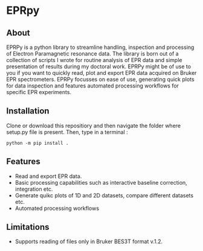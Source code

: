 # EPRpy


## About

EPRPy is a python library to streamline handling, inspection and processing of Electron Paramagnetic resonance data.
The library is born out of a collection of scripts I wrote for routine analysis of EPR data and simple presentation of results  during my doctoral work. EPRPy might be of use to you if you want to quickly read, plot and export EPR data acquired on Bruker EPR spectrometers.  EPRPy focusses on ease of use, generating quick plots for data inspection and features automated processing workflows for specific EPR experiments.

## Installation

Clone or download this repositiory and then navigate the folder where setup.py file is present.
Then, type in a terminal :

`python -m pip install .`

## Features

* Read and export EPR data.
* Basic processing capabilities such as interactive baseline correction, integration etc.
* Generate quikc plots of 1D and 2D datasets, compare different datasets etc.
* Automated processing workflows 

## Limitations
* Supports reading of files only in Bruker BES3T format v.1.2.


